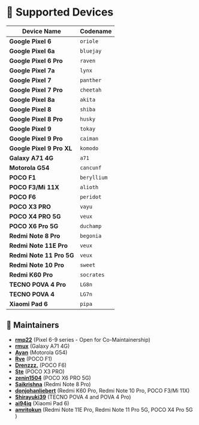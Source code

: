# 📱 Supported Devices  

| Device Name                | Codename     |
|----------------------------|--------------|
| **Google Pixel 6**         | `oriole`     |
| **Google Pixel 6a**        | `bluejay`    |
| **Google Pixel 6 Pro**     | `raven`      |
| **Google Pixel 7a**        | `lynx`       |
| **Google Pixel 7**         | `panther`    |
| **Google Pixel 7 Pro**     | `cheetah`    |
| **Google Pixel 8a**        | `akita`      |
| **Google Pixel 8**         | `shiba`      |
| **Google Pixel 8 Pro**     | `husky`      |
| **Google Pixel 9**         | `tokay`      |
| **Google Pixel 9 Pro**     | `caiman`     |
| **Google Pixel 9 Pro XL**  | `komodo`     |
| **Galaxy A71 4G**          | `a71`        |
| **Motorola G54**           | `cancunf`    |
| **POCO F1**                | `beryllium`  |
| **POCO F3/Mi 11X**         | `alioth`     |
| **POCO F6**                | `peridot`    |
| **POCO X3 PRO**            | `vayu`       |
| **POCO X4 PRO 5G**         | `veux`       |
| **POCO X6 Pro 5G**         | `duchamp`    |
| **Redmi Note 8 Pro**       | `begonia`    |
| **Redmi Note 11E Pro**     | `veux`       |
| **Redmi Note 11  Pro 5G**  | `veux`       |
| **Redmi Note 10 Pro**      | `sweet`      |
| **Redmi K60 Pro**          | `socrates`   |
| **TECNO POVA 4 Pro**       | `LG8n`       |
| **TECNO POVA 4**           | `LG7n`       |
| **Xiaomi Pad 6**           | `pipa`       |

## 👤 Maintainers  
- **[rmp22](https://github.com/rmp22)** (Pixel 6-9 series - Open for Co-Maintainership)
- **[rmux](https://github.com/rmuxnet)** (Galaxy A71 4G)
- **[Ayan](https://github.com/not-ayan)** (Motorola G54)
- **[Rve](https://github.com/Rve27)** (POCO F1)
- **[Drenzzz.](https://github.com/Drenzzz)** (POCO F6)
- **[Ste](https://github.com/kuroringo90)** (POCO X3 PRO)
- **[zenin1504](https://github.com/zenin1504)** (POCO X6 PRO 5G)
- **[Saikrishna](https://github.com/saikrishna1504)** (Redmi Note 8 Pro)
- **[donjohanliebert](https://github.com/donjohanliebert)** (Redmi K60 Pro, Redmi Note 10 Pro, POCO F3/Mi 11X)
- **[Shirayuki39](https://github.com/Shirayuki39)** (TECNO POVA 4 and POVA 4 Pro)
- **[ai94iq](https://github.com/ai94iq)** (Xiaomi Pad 6)
- **[amritokun](https://github.com/amritokun)** (Redmi Note 11E Pro, Redmi Note 11 Pro 5G, POCO X4 Pro 5G )
